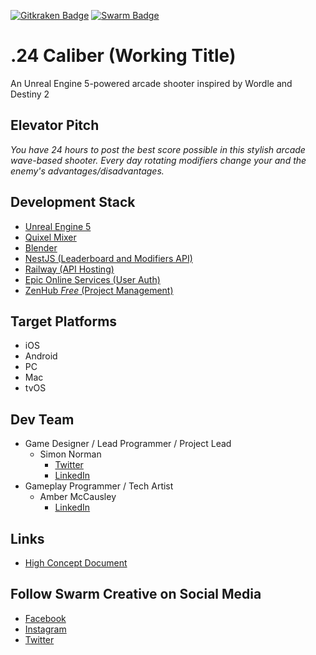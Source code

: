 [![Gitkraken Badge](https://img.shields.io/badge/Repo%20Powered%20By-Gitkraken-teal?style=plastic&logo=gitkraken)](https://www.gitkraken.com/invite/csheW1Ty)
[![Swarm Badge](https://img.shields.io/badge/Powered%20by-Swarm%20Creative-yellowgreen?style=plastic&logo=data:image/png;base64,iVBORw0KGgoAAAANSUhEUgAAAA4AAAAOCAYAAAAfSC3RAAAACXBIWXMAAAsTAAALEwEAmpwYAAAAAXNSR0IArs4c6QAAAARnQU1BAACxjwv8YQUAAACcSURBVHgBrZGxDYMwEEW/QpXOI2SDrJARMgJS+syQDZIRkgmyQRQWQGIBoIQKSqjgW1xhgUEH4klPsq07f+sM7MwLGzH0RC+yVmEbQprRij61jVfaibHsJwSes4K2NKIlvdOE5lCQOanW37jg4GkKpfiPBXyNZ3rDMCTIJW8oMM5T7VRTbWJNP07aAyswS2mWYOa8oUf6xfAV+9ED/7khQ198MsEAAAAASUVORK5CYII=)](https://swarmcreative.co)

# .24 Caliber (Working Title)

An Unreal Engine 5-powered arcade shooter inspired by Wordle and Destiny 2

## Elevator Pitch

_You have 24 hours to post the best score possible in this stylish arcade wave-based shooter. Every day rotating modifiers change your and the enemy's advantages/disadvantages._

## Development Stack

- [Unreal Engine 5](https://www.unrealengine.com/en-US/blog/unreal-engine-5-is-now-available-in-early-access)
- [Quixel Mixer](https://quixel.com/mixer)
- [Blender](https://www.blender.org/)
- [NestJS (Leaderboard and Modifiers API)](https://nestjs.com/)
- [Railway (API Hosting)](https://railway.app/)
- [Epic Online Services (User Auth)](https://dev.epicgames.com/en-US/services)
- [ZenHub *Free* (Project Management)](https://app.zenhub.com/)

## Target Platforms

- iOS
- Android
- PC
- Mac
- tvOS

## Dev Team

- Game Designer / Lead Programmer / Project Lead
  - Simon Norman
    - [Twitter](https://twitter.com/ZhymonNorman)
    - [LinkedIn](https://www.linkedin.com/in/simonjnorman/)
- Gameplay Programmer / Tech Artist
  - Amber McCausley
    - [LinkedIn](https://www.linkedin.com/in/amber-mccausley-07a1b473/)

## Links

- [High Concept Document](https://docs.google.com/document/d/1f3JrzcUsbDiUyb51hPZmgMo40Hl0v2VUxBM5Y9sC518/edit?usp=sharing)

## Follow Swarm Creative on Social Media

- [Facebook](https://www.facebook.com/swarmcreative)
- [Instagram](https://www.instagram.com/swarmcreative/)
- [Twitter](https://twitter.com/SwarmCreative)
